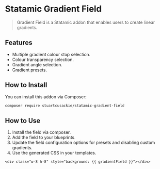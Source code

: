 # Statamic Gradient Field

> Gradient Field is a Statamic addon that enables users to create linear gradients.

## Features

- Multiple gradient colour stop selection.
- Colour transparency selection.
- Gradient angle selection.
- Gradient presets.

## How to Install

You can install this addon via Composer:

``` bash
composer require stuartcusackie/statamic-gradient-field
```

## How to Use

1. Install the field via composer.
2. Add the field to your blueprints.
3. Update the field configuration options for presets and disabling custom gradients.
4. Use the generated CSS in your templates.

```
<div class="w-8 h-8" style="background: {{ gradientField }}"></div>
```
